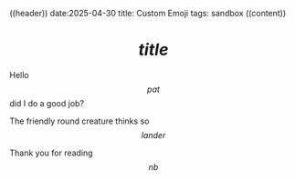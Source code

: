 ((header))
date:2025-04-30
title: Custom Emoji
tags: sandbox
((content))
# $$title$$

Hello $$pat$$ did I do a good job?

The friendly round creature thinks so $$lander$$

Thank you for reading $$nb$$

